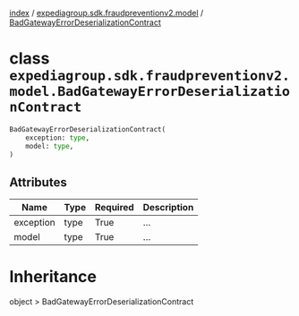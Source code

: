 [index](index.md) /
[expediagroup.sdk.fraudpreventionv2.model](expediagroup.sdk.fraudpreventionv2.model.md)
/
[BadGatewayErrorDeserializationContract](BadGatewayErrorDeserializationContract.md)

# class `expediagroup.sdk.fraudpreventionv2.model.BadGatewayErrorDeserializationContract`

```python
BadGatewayErrorDeserializationContract(
    exception: type,
    model: type,
)
```

## Attributes

| Name      | Type | Required | Description |
| --------- | ---- | -------- | ----------- |
| exception | type | True     | …           |
| model     | type | True     | …           |

# Inheritance

object > BadGatewayErrorDeserializationContract
